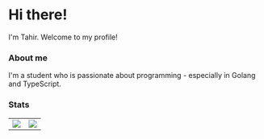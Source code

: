 # Hi there!
I'm Tahir. Welcome to my profile!

### About me
I'm a student who is passionate about programming - especially in Golang and TypeScript.

### Stats 

<table>
  <tr>
    <td align="center" style="padding=0;width=50%;">
      <img src="https://github-readme-stats.vercel.app/api/?username=pastc&show_icons=true&hide_border=true&theme=dracula" />
    </td>
    <td align="center" style="padding=0;width=50%;">
      <img src="https://github-readme-stats.vercel.app/api/top-langs/?username=pastc&layout=compact&show_icons=true&hide_border=true&count_private=true&theme=dracula" />
    </td>
  </tr>
</table>
